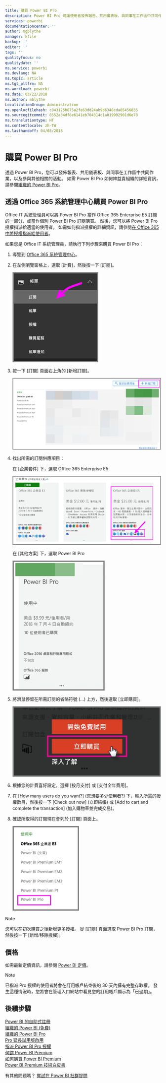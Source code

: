 ```yaml
---
title: 購買 Power BI Pro
description: Power BI Pro 可讓使用者發佈報告、共用儀表板、與同事在工作區中共同作業，以及參與其他相關的活動。
services: powerbi
documentationcenter: ''
author: mgblythe
manager: kfile
backup: ''
editor: ''
tags: ''
qualityfocus: no
qualitydate: ''
ms.service: powerbi
ms.devlang: NA
ms.topic: article
ms.tgt_pltfrm: NA
ms.workload: powerbi
ms.date: 03/22/2018
ms.author: mblythe
LocalizationGroup: Administration
ms.openlocfilehash: c843125b875a2fe63dd24ab9b6346cda85456835
ms.sourcegitcommit: 8552a34df8e6141eb704314c1a019992901d6e78
ms.translationtype: HT
ms.contentlocale: zh-TW
ms.lasthandoff: 04/08/2018
---
```

# <a name="purchasing-power-bi-pro"></a>購買 Power BI Pro

透過 Power BI Pro，您可以發佈報表、共用儀表板、與同事在工作區中共同作業，以及參與其他相關的活動。 如需 Power BI Pro 如何裨益貴組織的詳細資訊，請參閱[組織的 Power BI Pro](service-admin-power-bi-pro-in-your-organization.md)。

## <a name="purchasing-power-bi-pro-through-office-365-admin-center"></a>透過 Office 365 系統管理中心購買 Power BI Pro

Office IT 系統管理員可以將 Power BI Pro 當作 Office 365 Enterprise E5 訂閱的一部分，或當作個別 Power BI Pro 訂閱購買。 然後，您可以將 Power BI Pro 授權指派給適當的使用者。 如需如何指派授權的詳細資訊，請參閱[在 Office 365 中將授權指派給使用者](https://support.office.com/en-us/article/assign-licenses-to-users-in-office-365-for-business-997596b5-4173-4627-b915-36abac6786dc?ui=en-US&rs=en-US&ad=US)。

如果您是 Office IT 系統管理員，請執行下列步驟來購買 Power BI Pro：

1. 導覽到 [Office 365 系統管理中心](https://portal.office.com/adminportal/home#/homepage)。
2. 在左側瀏覽窗格上，選取 [計費]，然後按一下 [訂閱]。

    ![導覽窗格](media/service-admin-purchasing-power-bi-pro/service-purchasing-power-bi-pro/service-purchasing-power-bi-pro-01.png)

3. 按一下 [訂閱] 頁面右上角的 [新增訂閱]。

    ![訂閱](media/service-admin-purchasing-power-bi-pro/service-purchasing-power-bi-pro/service-purchasing-power-bi-pro-02.png)

4. 找出所需的訂閱供應項目：

    在 [企業套件] 下，選取 Office 365 Enterprise E5

    ![Office E5 訂閱](media/service-admin-purchasing-power-bi-pro/service-purchasing-power-bi-pro/service-purchasing-power-bi-pro-03.png)

    在 [其他方案] 下，選取 Power BI Pro

    ![PBI 訂閱](media/service-admin-purchasing-power-bi-pro/service-purchasing-power-bi-pro/service-purchasing-power-bi-pro-04.png)

5. 將滑鼠停留在所需訂閱的省略符號 (...) 上方，然後選取 [立即購買]。

    ![立即購買](media/service-admin-purchasing-power-bi-pro/service-purchasing-power-bi-pro/service-purchasing-power-bi-pro-05.png)

6. 根據您的計費喜好設定，選擇 [按月支付] 或 [支付全年費用]。
7. 在 [How many users do you want?] (您想要多少使用者?) 下，輸入所需的授權數目，然後按一下 [Check out now] (立即結帳) 或 [Add to cart and complete the transaction] (加入購物車並完成交易)。
8. 確認所取得的訂閱現在會列於 [訂閱] 頁面上。

   ![已取得的訂閱](media/service-admin-purchasing-power-bi-pro/service-purchasing-power-bi-pro/service-purchasing-power-bi-pro-06.png)

> [!NOTE]
> 您可以在初次購買之後新增更多授權。 從 [訂閱] 頁面選取 Power BI Pro 訂閱，然後按一下 [新增/移除授權]。
>

## <a name="pricing"></a>價格

如需最新定價資訊，請參閱 [Power BI 定價](https://powerbi.microsoft.com/en-us/pricing/)。

> [!NOTE]
> 已指派 Pro 授權的使用者將會在訂用帳戶結束後的 30 天內擁有完整存取權。 發生這種情況時，您將會在管理入口網站中看見您的訂用帳戶顯示為「已過期」。
>

## <a name="next-steps"></a>後續步驟
[Power BI 的自助式註冊](service-admin-signing-up-for-power-bi-with-a-new-office-365-trial.md)
<br/>
[組織的 Power BI (免費)](service-admin-service-free-in-your-organization.md)
<br/>
[組織的 Power BI Pro](service-admin-power-bi-pro-in-your-organization.md)
<br/>
[Pro 延長試用版啟用](service-extended-pro-trial.md)
<br/>
[指派 Power BI Pro 授權](service-admin-assigning-power-bi-pro-licenses.md)
<br/>
[何謂 Power BI Premium](service-admin-premium-manage.md)
<br/>
[如何購買 Power BI Premium](service-admin-premium-purchase.md)
<br/>
[Power BI Premium 技術白皮書](https://aka.ms/pbipremiumwhitepaper)

有其他問題嗎？ [嘗試在 Power BI 社群提問](https://community.powerbi.com/)

